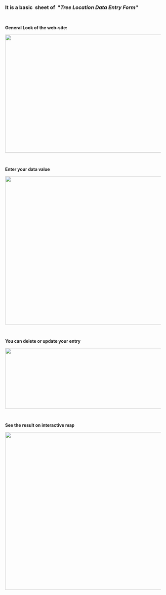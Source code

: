 <h3>It is a basic&nbsp; sheet of&nbsp; "<em>Tree Location Data Entry Form</em>"</h3>
<p>&nbsp;</p>
<p><strong>General Look of the web-site:</strong></p>
<p><img src="https://i.ibb.co/njDGx7V/ht4.png" alt="" width="777" height="382" /></p>
<p>&nbsp;</p>
<p><strong><img src="https://ibb.co/RcCFR3M" alt="" />Enter your data value&nbsp;</strong></p>
<p><img src="https://i.ibb.co/r2X3ZLp/ht1.png" alt="" width="762" height="480" /></p>
<p>&nbsp;</p>
<p><strong>You can delete or update your entry&nbsp;</strong></p>
<p><img src="https://ibb.co/3sLTFFM" alt="" /><img src="https://i.ibb.co/VNPLCCQ/ht2.png" alt="" width="874" height="196" /></p>
<p>&nbsp;</p>
<p><strong>See the result on interactive map&nbsp;</strong></p>
<p><img src="https://i.ibb.co/58x2z2Z/ht3.png" alt="" width="1051" height="510" /></p>
